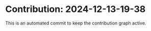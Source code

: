 # Contribution: 2024-12-13-19-38
This is an automated commit to keep the contribution graph active.
